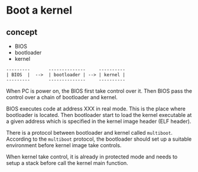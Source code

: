 # Boot a kernel

## concept
 - BIOS
 - bootloader
 - kernel

```
---------       --------------     ----------
| BIOS  |  -->  | bootloader | --> | kernel |
---------       --------------     ----------
```

When PC is power on, the BIOS first take control over it. Then BIOS pass the control over a chain of bootloader and kernel. 

BIOS executes code at address XXX in real mode. This is the place where bootloader is located. Then bootloader start to load the kernel executable at a given address which is specified in the kernel image header (ELF header).

There is a protocol between bootloader and kernel called `multiboot`. According to the `multiboot` protocol, the bootloader should set up a suitable environment before kernel image take controls.

When kernel take control, it is already in protected mode and needs to setup a stack before call the kernel main function.